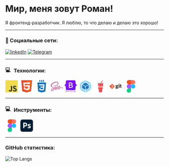 <h1>Мир, меня зовут Роман!</h1>
<p>Я фронтенд-разработчик. Я люблю, то что делаю и делаю это хорошо!</p>
<hr>

### <div style="column-gap: 10px;display: flex;align-items: center;">🤝 Социальные сети:
  <div>
    <a href="https://www.linkedin.com/in/roman-hassazhyrov/" style="display: inline-block;">
    <img style="vertical-align: middle" src="https://camo.githubusercontent.com/c457924542427ab09c6897a501aa47b873e080ee92c167a256923fc2bd0e4c41/68747470733a2f2f63646e2d69636f6e732d706e672e666c617469636f6e2e636f6d2f3531322f323530342f323530343739392e706e67" alt="linkedIn" width="40" height="40" />
  </a>
  <a href="https://t.me/RomanKhassazhirov" style="display: inline-block;">
    <img style="vertical-align: middle" src="https://camo.githubusercontent.com/6badd5effe52bef2c64557fa8883104fd1fd80065c2feda39fd2b9ac4a858bae/68747470733a2f2f63646e2d69636f6e732d706e672e666c617469636f6e2e636f6d2f3531322f323131312f323131313634362e706e67" alt="Telegram" width="40" height="40" />
  </a>
  </div>
</div>
<hr>

### <div style="column-gap: 10px;display: flex;align-items: center;">:computer: Технологии:
<div dir="auto">
  <a target="_blank" rel="noopener noreferrer" href="https://github.com/devicons/devicon/blob/master/icons/javascript/javascript-original.svg"><img src="https://github.com/devicons/devicon/raw/master/icons/javascript/javascript-original.svg" title="JavaScript" alt="JavaScript" width="40" height="40" style="max-width: 100%;"></a>&nbsp;
  <a target="_blank" rel="noopener noreferrer" href="https://github.com/devicons/devicon/blob/master/icons/html5/html5-original.svg"><img src="https://github.com/devicons/devicon/raw/master/icons/html5/html5-original.svg" title="HTML5" alt="HTML" width="40" height="40" style="max-width: 100%;"></a>&nbsp;
  <a target="_blank" rel="noopener noreferrer" href="https://github.com/devicons/devicon/blob/master/icons/css3/css3-plain-wordmark.svg"><img src="https://github.com/devicons/devicon/raw/master/icons/css3/css3-plain-wordmark.svg" title="CSS3" alt="CSS" width="40" height="40" style="max-width: 100%;"></a>&nbsp;
  <a target="_blank" rel="noopener noreferrer" href="https://github.com/devicons/devicon/blob/master/icons/sass/sass-original.svg"><img src="https://github.com/devicons/devicon/raw/master/icons/sass/sass-original.svg" title="sass/scss" alt="sass/scss" width="40" height="40" style="max-width: 100%;"></a>
  <a target="_blank" rel="noopener noreferrer" href="https://github.com/devicons/devicon/blob/master/icons/bootstrap/bootstrap-original-wordmark.svg"><img src="https://github.com/devicons/devicon/raw/master/icons/bootstrap/bootstrap-original-wordmark.svg" title="Bootstrap" alt="Bootstrap" width="40" height="40" style="max-width: 100%;"></a>&nbsp;
  <a target="_blank" rel="noopener noreferrer" href="https://github.com/devicons/devicon/blob/master/icons/webpack/webpack-original.svg"><img src="https://github.com/devicons/devicon/raw/master/icons/webpack/webpack-original.svg" title="Webpack" width="40" height="40" style="max-width: 100%;"></a>&nbsp;
  <a target="_blank" rel="noopener noreferrer" href="https://github.com/devicons/devicon/blob/master/icons/gulp/gulp-plain.svg"><img src="https://github.com/devicons/devicon/raw/master/icons/gulp/gulp-plain.svg" title="Gulp" width="40" height="40" style="max-width: 100%;"></a>&nbsp;
  <a target="_blank" rel="noopener noreferrer" href="https://github.com/devicons/devicon/blob/master/icons/git/git-original-wordmark.svg"><img src="https://github.com/devicons/devicon/raw/master/icons/git/git-original-wordmark.svg" title="Git" width="40" height="40" style="max-width: 100%;"></a>&nbsp;
  <a target="_blank" rel="noopener noreferrer" href="https://github.com/devicons/devicon/blob/master/icons/figma/figma-original.svg"><img src="https://github.com/devicons/devicon/raw/master/icons/figma/figma-original.svg" title="figma" alt="figma" width="40" height="40" style="max-width: 100%;"></a>
</div>
<hr>

### <div style="column-gap: 10px;display: flex;align-items: center;">:computer: Инструменты:
  <div dir="auto">
    <a target="_blank" rel="noopener noreferrer" href="https://github.com/devicons/devicon/blob/master/icons/figma/figma-original.svg"><img src="https://github.com/devicons/devicon/raw/master/icons/figma/figma-original.svg" title="figma" alt="figma" width="40" height="40" style="max-width: 100%;"></a>&nbsp;
    <a target="_blank" rel="noopener noreferrer" href="https://github.com/devicons/devicon/blob/master/icons/photoshop/photoshop-plain.svg"><img src="https://github.com/devicons/devicon/raw/master/icons/photoshop/photoshop-plain.svg" title="photoshop" alt="photoshop" width="40" height="40" style="max-width: 100%;"></a>
  </div>
</div>
<hr>

### GitHub статистика:
![Top Langs](https://github-readme-stats.vercel.app/api/top-langs/?username=romanhass&layout=compact)


